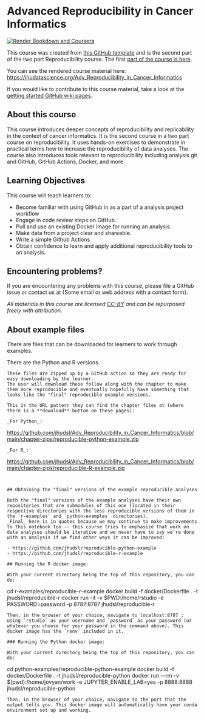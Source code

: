 
# Advanced Reproducibility in Cancer Informatics

[![Render Bookdown and Coursera](https://github.com/jhudsl/Adv_Reproducibility_in_Cancer_Informatics/actions/workflows/render-all.yml/badge.svg)](https://github.com/jhudsl/Adv_Reproducibility_in_Cancer_Informatics/actions/workflows/render-all.yml/badge.svg)

This course was created from [this GitHub template](https://github.com/jhudsl/OTTR_Template) and is the second part of the two part Reproducibility course. The first [part of the course is here](https://github.com/jhudsl/Reproducibility_in_Cancer_Informatics).

You can see the rendered course material here: https://jhudatascience.org/Adv_Reproducibility_in_Cancer_Informatics

If you would like to contribute to this course material, take a look at the [getting started GitHub wiki pages](https://github.com/jhudsl/OTTR_Template/wiki).

## About this course

This course introduces deeper concepts of reproducibility and replicability in the context of cancer informatics.
It is the second course in a two part course on reproducibility.
It uses hands-on exercises to demonstrate in practical terms how to increase the reproducibility of data analyses.
The course also introduces tools relevant to reproducibility including analysis git and GitHub, GitHub Actions, Docker, and more.

## Learning Objectives

This course will teach learners to:  

- Become familiar with using GitHub in as a part of a analysis project workflow
- Engage in code review steps on GitHub.
- Pull and use an existing Docker image for running an analysis.
- Make data from a project clear and shareable.
- Write a simple Github Actions
- Obtain confidence to learn and apply additional reproducibility tools to an analysis.

## Encountering problems?

If you are encountering any problems with this course, please file a GitHub issue or contact us at {Some email or web address with a contact form}.

_All materials in this course are licensed [CC-BY](https://tldrlegal.com/license/creative-commons-attribution-(cc)#:~:text=Edit-,Quick%20Summary,-This%20is%20the) and can be repurposed freely with attribution._

## About example files

There are files that can be downloaded for learners to work through examples.

There are the Python and R versions.

```
These files are zipped up by a GitHub action so they are ready for easy downloading by the learner.
The user will download these follow along with the chapter to make them more reproducible and eventually hopefully have something that looks like the "final" reproducible example versions.

This is the URL pattern they can find the chapter files at (where there is a **download** button on these pages):

_For Python_:
```
https://github.com/jhudsl/Adv_Reproducibility_in_Cancer_Informatics/blob/main/chapter-zips/reproducible-python-example.zip
```
_For R_:
```
https://github.com/jhudsl/Adv_Reproducibility_in_Cancer_Informatics/blob/main/chapter-zips/reproducible-R-example.zip
```


## Obtaining the "final" versions of the example reproducible analyses

Both the "final" versions of the example analyses have their own repositories that are submodules of this one (located in their respective directories with the less reproducible versions of them in the `r-examples` and `python-examples` directories).
_Final_ here is in quotes because we may continue to make improvements to this notebook too -- this course tries to emphasize that work on data analyses should be iterative and we never have to say we're done with an analysis if we find other ways it can be improved!

- https://github.com/jhudsl/reproducible-python-example
- https://github.com/jhudsl/reproducible-r-example

## Running the R docker image:

With your current directory being the top of this repository, you can do:
```
cd r-examples/reproducible-r-example
docker build -f docker/Dockerfile . -t jhudsl/reproducible-r
docker run -it -v $PWD:/home/rstudio -e PASSWORD=password -p 8787:8787 jhudsl/reproducible-r
```
Then, in the browser of your choice, navigate to localhost:8787 ; using `rstudio` as your username and `password` as your password (or whatever you choose for your password in the command above). This docker image has the `renv` included in it.

### Running the Python docker image:

With your current directory being the top of this repository, you can do:
```
cd python-examples/reproducible-python-example
docker build -f docker/Dockerfile . -t jhudsl/reproducible-python
docker run --rm -v $(pwd):/home/jovyan/work -e JUPYTER_ENABLE_LAB=yes -p 8888:8888 jhudsl/reproducible-python
```
Then, in the browser of your choice, navigate to the port that the output tells you. This docker image will automatically have your conda environment set up and working.
